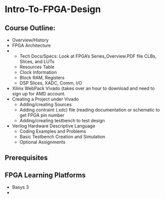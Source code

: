 # Intro-To-FPGA-Design

## Course Outline:
-	Overview/History
-	FPGA Architecture
- - Tech Docs/Specs: Look at FPGA’s Series_Overview.PDF file
CLBs, Slices, and LUTs
  - Resources Table
  - Clock Information
  - Block RAM, Registers
  - DSP Slices, XADC, Comm, I/O
- Xilinx WebPack Vivado (takes over an hour to download and need to sign up for AMD account.
- Creating a Project under Vivado
  - Adding/creating Sources
  - Adding contraint (.xdc) file (reading documentation or schematic to get FPGA pin number
  - Adding/creating testbench to test design
- Verilog Hardware Descriptive Language
  - Coding Examples and Problems
  - Basic Testbench Creation and Simulation
  - Optional Assignments
 
## Prerequisites

## FPGA Learning Platforms
- Basys 3
- 
